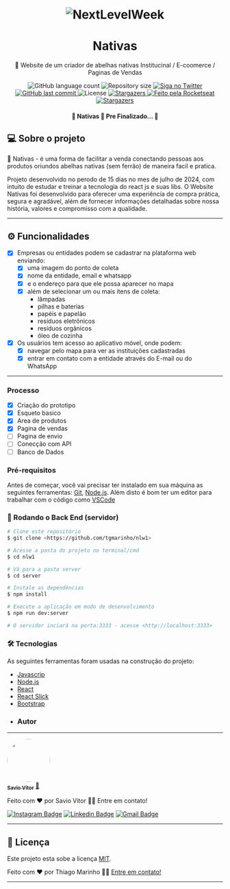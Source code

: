 <h1 align="center">
  <img alt="NextLevelWeek" title="#NextLevelWeek" src="./assets/banner.png" />
</h1>
<h1 align="center">Nativas</h1>
<p align="center"> 🍯 Website de um criador de abelhas nativas Institucinal / E-coomerce / Paginas de Vendas</p>

<p align="center">
  <img alt="GitHub language count" src="https://img.shields.io/github/languages/count/tgmarinho/README-ecoleta?color=%2304D361">

  <img alt="Repository size" src="https://img.shields.io/github/repo-size/tgmarinho/README-ecoleta">

  <a href="https://www.twitter.com/tgmarinho/">
    <img alt="Siga no Twitter" src="https://img.shields.io/twitter/url?url=https%3A%2F%2Fgithub.com%2Ftgmarinho%2FREADME-ecoleta">
  </a>
  
  <a href="https://github.com/tgmarinho/README-ecoleta/commits/master">
    <img alt="GitHub last commit" src="https://img.shields.io/github/last-commit/tgmarinho/README-ecoleta">
  </a>
    
   <img alt="License" src="https://img.shields.io/badge/license-MIT-brightgreen">
   <a href="https://github.com/tgmarinho/README-ecoleta/stargazers">
    <img alt="Stargazers" src="https://img.shields.io/github/stars/tgmarinho/README-ecoleta?style=social">
  </a>

  <a href="https://rocketseat.com.br">
    <img alt="Feito pela Rocketseat" src="https://img.shields.io/badge/feito%20por-Rocketseat-%237519C1">
  </a>
  
  <a href="https://blog.rocketseat.com.br/">
    <img alt="Stargazers" src="https://img.shields.io/badge/Blog-Rocketseat-%237159c1?style=flat&logo=ghost">
    </a>
  
 
</p>

<h4 align="center"> 
	🚧  Nativas 🚀 Pre Finalizado...  🚧
</h4>

## 💻 Sobre o projeto

🍯 Nativas - é uma forma de facilitar a venda conectando pessoas aos produtos oriundos abelhas nativas (sem ferrão) de maneira facil e pratica.


Projeto desenvolvido no perodo de 15 dias no mes de julho de 2024, com intuito de estudar e treinar a tecnologia do react js e suas libs.
O Website Nativas foi desenvolvido para oferecer uma experiência de compra prática, segura e agradável, além de fornecer informações detalhadas sobre nossa história, valores e compromisso com a qualidade.

---

## ⚙️ Funcionalidades

- [x] Empresas ou entidades podem se cadastrar na plataforma web enviando:
  - [x] uma imagem do ponto de coleta
  - [x] nome da entidade, email e whatsapp
  - [x] e o endereço para que ele possa aparecer no mapa
  - [x] além de selecionar um ou mais ítens de coleta: 
    - lâmpadas
    - pilhas e baterias
    - papéis e papelão
    - resíduos eletrônicos
    - resíduos orgânicos
    - óleo de cozinha

- [x] Os usuários tem acesso ao aplicativo móvel, onde podem:
  - [x] navegar pelo mapa para ver as instituições cadastradas
  - [x] entrar em contato com a entidade através do E-mail ou do WhatsApp

---

### Processo
- [x] Criação do prototipo
- [x] Esqueto basico
- [x] Area de produtos
- [x] Pagina de vendas
- [ ] Pagina de envio
- [ ] Conecção com API
- [ ] Banco de Dados

### Pré-requisitos

Antes de começar, você vai precisar ter instalado em sua máquina as seguintes ferramentas:
[Git](https://git-scm.com), [Node.js](https://nodejs.org/en/). 
Além disto é bom ter um editor para trabalhar com o código como [VSCode](https://code.visualstudio.com/)

### 🎲 Rodando o Back End (servidor)

```bash
# Clone este repositório
$ git clone <https://github.com/tgmarinho/nlw1>

# Acesse a pasta do projeto no terminal/cmd
$ cd nlw1

# Vá para a pasta server
$ cd server

# Instale as dependências
$ npm install

# Execute a aplicação em modo de desenvolvimento
$ npm run dev:server

# O servidor inciará na porta:3333 - acesse <http://localhost:3333>
```

### 🛠 Tecnologias

As seguintes ferramentas foram usadas na construção do projeto:

- [Javascrip](https://developer.mozilla.org/pt-BR/docs/Web/JavaScript)
- [Node.js](https://nodejs.org/en/)
- [React](https://pt-br.reactjs.org/)
- [React Slick](https://react-slick.neostack.com/)
- [Bootstrap](https://getbootstrap.com/)
- ### Autor
---

<a href="https://blog.rocketseat.com.br/author/thiago/">
 <img style="border-radius: 50%;" src="https://avatars3.githubusercontent.com/u/380327?s=460&u=61b426b901b8fe02e12019b1fdb67bf0072d4f00&v=4" width="100px;" alt=""/>
 <br />
 <sub><b>Savio Vitor</b></sub></a> <a href="https://blog.rocketseat.com.br/author/thiago//" title="Rocketseat">🚀</a>


Feito com ❤️ por Savio Vitor 👋🏽 Entre em contato!

[![Instagram Badge](https://img.shields.io/badge/-@saviovitoralves-%237519C1?style=flat-square&labelColor=%237519C1&logo=Instagram&logoColor=white&link=https://instagram.com/saviovitoralves)](https://instagram.com/saviovitoralves) [![Linkedin Badge](https://img.shields.io/badge/-Savio_Vitor-blue?style=flat-square&logo=Linkedin&logoColor=white&link=https://www.linkedin.com/in/saviovitoralves/)](https://www.linkedin.com/in/saviovitoralves/) 
[![Gmail Badge](https://img.shields.io/badge/-saviovitor2@gmail.com-c14438?style=flat-square&logo=Gmail&logoColor=white&link=mailto:saviovitor2@gmail.com)](mailto:saviovitor2@gmail.com)


---

## 📝 Licença

Este projeto esta sobe a licença [MIT](./LICENSE).

Feito com ❤️ por Thiago Marinho 👋🏽 [Entre em contato!](https://www.linkedin.com/in/tgmarinho/)

---
